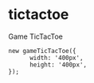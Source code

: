 # tictactoe
Game TicTacToe

```
new gameTicTacToe({
      width: '400px', 
      height: '400px',
});
```
